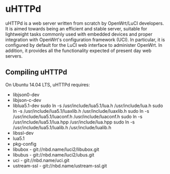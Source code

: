 uHTTPd
======

uHTTPd is a web server written from scratch by OpenWrt/LuCI developers. It is aimed towards being an efficient and stable server, suitable for lightweight tasks commonly used with embedded devices and proper integration with OpenWrt's configuration framework (UCI). In particular, it is configured by default for the LuCI web interface to administer OpenWrt. In addition, it provides all the functionality expected of present day web servers.

Compiling uHTTPd
----------------

On Ubuntu 14.04 LTS, uHTTPd requires:

* libjson0-dev
* libjson-c-dev
* liblua5.1-dev 
    sudo ln -s /usr/include/lua5.1/lua.h /usr/include/lua.h
    sudo ln -s /usr/include/lua5.1/luaxlib.h /usr/include/luaxlib.h
    sudo ln -s /usr/include/lua5.1/luaconf.h /usr/include/luaconf.h
    sudo ln -s /usr/include/lua5.1/lua.hpp /usr/include/lua.hpp
    sudo ln -s /usr/include/lua5.1/lualib.h /usr/include/lualib.h
* libssl-dev
* lua5.1 
* pkg-config
* libubox - git://nbd.name/luci2/libubox.git
* libubus - git://nbd.name/luci2/ubus.git
* uci - git://nbd.name/uci.git 
* ustream-ssl - git://nbd.name/ustream-ssl.git
